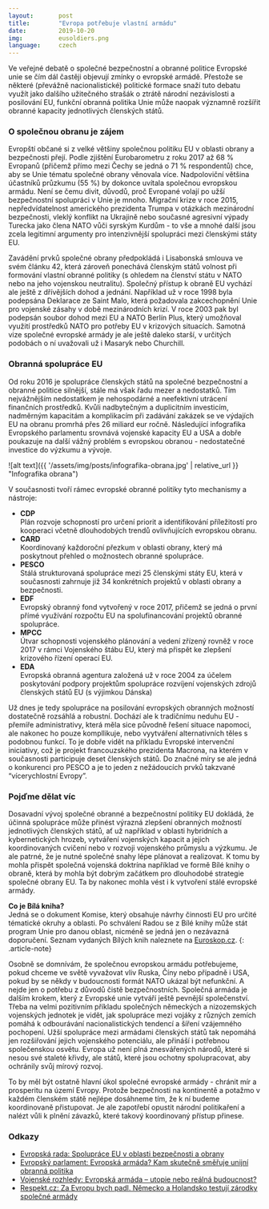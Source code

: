 ```yaml
---
layout:       post
title:        "Evropa potřebuje vlastní armádu"
date:         2019-10-20
img:          eusoldiers.png
language:     czech
---
```


Ve veřejné debatě o společné bezpečnostní a obranné politice Evropské unie se čím dál častěji objevují zmínky o evropské armádě. Přestože se některé (převážně nacionalistické) politické formace snaží tuto debatu využít jako dalšího užitečného strašák o ztrátě národní nezávislosti a posilování EU, funkční obranná politika Unie může naopak významně rozšířit obranné kapacity jednotlivých členských států.

<!--more-->

### O společnou obranu je zájem

Evropští občané si z velké většiny společnou politiku EU v oblasti obrany a bezpečnosti přejí. Podle zjištění Eurobarometru z roku 2017 až 68 % Evropanů (přičemž přímo mezi Čechy se jedná o 71 % respondentů) chce, aby se Unie tématu společné obrany věnovala více. Nadpoloviční většina účastníků průzkumu (55 %) by dokonce uvítala společnou evropskou armádu. Není se čemu divit, důvodů, proč Evropané volají po užší bezpečnostní spolupráci v Unie je mnoho. Migrační krize v roce 2015, nepředvídatelnost amerického prezidenta Trumpa v otázkách mezinárodní bezpečnosti, vleklý konflikt na Ukrajině nebo současné agresivní výpady Turecka jako člena NATO vůči syrským Kurdům - to vše a mnohé další jsou zcela legitimní argumenty pro intenzivnější spolupráci mezi členskými státy EU.

Zavádění prvků společné obrany předpokládá i Lisabonská smlouva ve svém článku 42, která zároveň ponechává členským států volnost při formování vlastní obranné politiky (s ohledem na členství státu v NATO nebo na jeho vojenskou neutralitu). Společný přístup k obraně EU vychází ale ještě z dřívějších dohod a jednání. Například už v roce 1998 byla podepsána Deklarace ze Saint Malo, která požadovala zakcechopnění Unie pro vojenské zásahy v době mezinárodních krizí. V roce 2003 pak byl podepsán soubor dohod mezi EU a NATO Berlín Plus, který umožňoval využití prostředků NATO pro potřeby EU v krizových situacích. Samotná vize společné evropské armády je ale ještě daleko starší, v určitých podobách o ní uvažovali už i Masaryk nebo Churchill.

### Obranná spolupráce EU

Od roku 2016 je spolupráce členských států na společné bezpečnostní a obranné politice silnější, stále má však řadu mezer a nedostatků. Tím nejvážnějším nedostatkem je nehospodárné a neefektivní utrácení finančních prostředků. Kvůli nadbytečným a duplicitním investicím, nadměrným kapacitám a komplikacím při zadávání zakázek se ve výdajích EU na obranu promrhá přes 26 miliard eur ročně. Následující infografika Evropského parlamentu srovnává vojenské kapacity EU a USA a dobře poukazuje na další vážný problém s evropskou obranou - nedostatečné investice do výzkumu a vývoje.

![alt text]({{ '/assets/img/posts/infografika-obrana.jpg' | relative_url }} "Infografika obrana")

V současnosti tvoří rámec evropské obranné politiky tyto mechanismy a nástroje:

* **CDP**  
Plán rozvoje schopností pro určení priorit a identifikování příležitostí pro kooperaci včetně dlouhodobých trendů ovlivňujících evropskou obranu.
* **CARD**  
Koordinovaný každoroční přezkum v oblasti obrany, který má poskytnout přehled o možnostech obranné spolupráce.
* **PESCO**  
Stálá strukturovaná spolupráce mezi 25 členskými státy EU, která v současnosti zahrnuje již 34 konkrétních projektů v oblasti obrany a bezpečnosti.
* **EDF**  
Evropský obranný fond vytvořený v roce 2017, přičemž se jedná o první přímé využívání rozpočtu EU na spolufinancování projektů obranné spolupráce.
* **MPCC**  
Útvar schopnosti vojenského plánování a vedení zřízený rovněž v roce 2017 v rámci Vojenského štábu EU, který má přispět ke zlepšení krizového řízení operací EU.
* **EDA**  
Evropská obranná agentura založená už v roce 2004 za účelem poskytování podpory projektům spolupráce rozvíjení vojenských zdrojů členských států EU (s výjimkou Dánska)

Už dnes je tedy spolupráce na posilování evropských obranných možností dostatečně rozsáhlá a robustní. Dochází ale k tradičnímu neduhu EU - přemíře administrativy, která měla sice původně řešení situace napomoci, ale nakonec ho pouze kompllikuje, nebo vyytváření alternativních těles s podobnou funkcí. To je dobře vidět na příkladu Evropské intervenční iniciativy, což je projekt francouzského prezidenta Macrona, na kterém v současnosti participuje deset členských států. Do značné míry se ale jedná o konkurenci pro PESCO a je to jeden z nežádoucích prvků takzvané “vícerychlostní Evropy”.

### Pojďme dělat víc

Dosavadní vývoj společné obranné a bezpečnostní politiky EU dokládá, že účinná spolupráce může přinést výrazná zlepšení obranných možností jednotlivých členských států, ať už například v oblasti hybridních a kybernetických hrozeb, vytváření vojenských kapacit a jejich koordinovaných cvičení nebo v rozvoji vojenského průmyslu a výzkumu. Je ale patrné, že je nutné společné snahy lépe plánovat a realizovat. K tomu by mohla přispět společná vojenská doktrína například ve formě Bílé knihy o obraně, která by mohla být dobrým začátkem pro dlouhodobé strategie společné obrany EU. Ta by nakonec mohla vést i k vytvoření stálé evropské armády.

**Co je Bílá kniha?**  
Jedná se o dokument Komise, který obsahuje návrhy činnosti EU pro určité tématické okruhy a oblasti. Po schválení Radou se z Bílé knihy může stát program Unie pro danou oblast, nicméně se jedná jen o nezávazná doporučení. Seznam vydaných Bílých knih naleznete na [Euroskop.cz](https://www.euroskop.cz/200/sekce/bile-knihy/).
{: .article-note}

Osobně se domnívám, že společnou evropskou armádu potřebujeme, pokud chceme ve světě vyvažovat vliv Ruska, Číny nebo případně i USA, pokud by se někdy v budoucnosti formát NATO ukázal být nefunkční. A nejde jen o potřebu z důvodů čistě bezpečnostních. Společná armáda je dalším krokem, který z Evropské unie vytváří ještě pevnější společenství. Třeba na velmi pozitivním příkladu společných německých a nizozemských vojenských jednotek je vidět, jak spolupráce mezi vojáky z různých zemích pomáhá k odbourávání nacionalistických tendencí a šíření vzájemného pochopení. Užší spolupráce mezi armádami členských států tak nepomáhá jen rozšiřování jejich vojenského potenciálu, ale přináší i potřebnou společenskou osvětu. Evropa už není plná znesvářených národů, které si nesou své staleté křivdy, ale států, které jsou ochotny spolupracovat, aby ochránily svůj mírový rozvoj.

To by měl být ostatně hlavní úkol společné evropské armády - chránit mír a prosperitu na území Evropy. Protože bezpečnosti na kontinentě a potažmo v každém členském státě nejlépe dosáhneme tím, že k ní budeme koordinovaně přistupovat. Je ale zapotřebí opustit národní politikaření a nalézt vůli k plnění závazků, které takový koordinovaný přístup přinese.

### Odkazy

* [Evropská rada: Spolupráce EU v oblasti bezpečnosti a obrany](https://www.consilium.europa.eu/cs/policies/defence-security/)
* [Evropský parlament: Evropská armáda? Kam skutečně směřuje unijní obranná politika](https://www.europarl.europa.eu/news/cs/headlines/security/20190612STO54310/evropska-armada-myty-a-realita)
* [Vojenské rozhledy: Evropská armáda – utopie nebo reálná budoucnost?](https://vojenskerozhledy.cz/kategorie-clanku/vystavba-ozbrojenych-sil/evropska-armada-utopie-nebo-realna-budoucnost-aneb-spolecne-ozbrojene-sily-eu-jinak)
* [Respekt.cz: Za Evropu bych padl. Německo a Holandsko testují zárodky společné armády](https://www.respekt.cz/politika/za-evropu-bych-padl-nemecko-a-holandsko-testuji-zarodky-spolecne-armady)
